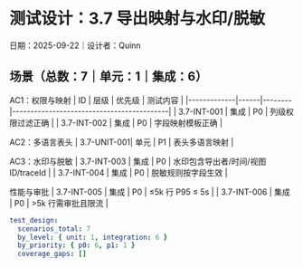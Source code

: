 # 测试设计：3.7 导出映射与水印/脱敏

日期：2025-09-22｜设计者：Quinn

## 场景（总数：7｜单元：1｜集成：6）

AC1：权限与映射
| ID          | 层级 | 优先级 | 测试内容                                  |
|-------------|------|--------|-------------------------------------------|
| 3.7-INT-001 | 集成 | P0     | 列级权限过滤正确                          |
| 3.7-INT-002 | 集成 | P0     | 字段映射模板正确                          |

AC2：多语言表头
| 3.7-UNIT-001| 单元 | P1     | 表头多语言映射                            |

AC3：水印与脱敏
| 3.7-INT-003 | 集成 | P0     | 水印包含导出者/时间/视图ID/traceId        |
| 3.7-INT-004 | 集成 | P0     | 脱敏规则按字段生效                         |

性能与审批
| 3.7-INT-005 | 集成 | P0     | ≤5k 行 P95 ≤ 5s                           |
| 3.7-INT-006 | 集成 | P0     | >5k 行需审批且限流                         |

```yaml
test_design:
  scenarios_total: 7
  by_level: { unit: 1, integration: 6 }
  by_priority: { p0: 6, p1: 1 }
  coverage_gaps: []
```

